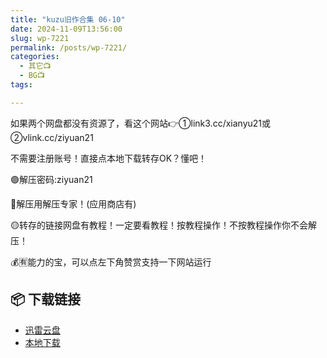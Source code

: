 ```yaml
---
title: "kuzu旧作合集 06-10"
date: 2024-11-09T13:56:00
slug: wp-7221
permalink: /posts/wp-7221/
categories:
  - 其它📺
  - BG📺
tags:

---
```


如果两个网盘都没有资源了，看这个网站👉①link3.cc/xianyu21或②vlink.cc/ziyuan21

不需要注册账号！直接点本地下载转存OK？懂吧！

🟢解压密码:ziyuan21

🔵解压用解压专家！(应用商店有)

🟡转存的链接网盘有教程！一定要看教程！按教程操作！不按教程操作你不会解压！

💰🈶能力的宝，可以点左下角赞赏支持一下网站运行

## 📦 下载链接
- [迅雷云盘](https://blziyuan21.com/pay-download/7221?key=7cca04fb2e&down_id=0)
- [本地下载](https://blziyuan21.com/pay-download/7221?key=7cca04fb2e&down_id=1)


